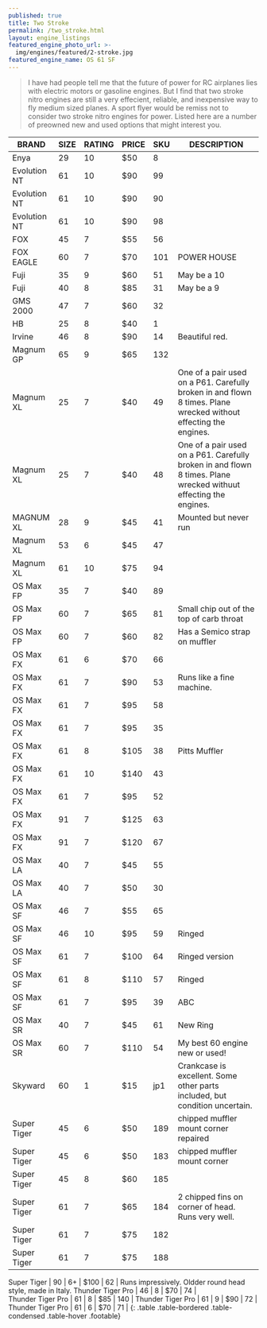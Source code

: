 ```yaml
---
published: true
title: Two Stroke
permalink: /two_stroke.html
layout: engine_listings
featured_engine_photo_url: >-
  img/engines/featured/2-stroke.jpg
featured_engine_name: OS 61 SF
---
```



> I have had people tell me that the future of power for RC airplanes lies with electric motors or gasoline engines. But I find that two stroke nitro engines are still a very effecient, reliable, and inexpensive way to fly medium sized planes. A sport flyer would be remiss not to consider two stroke nitro engines for power. Listed here are a number of preowned new and used options that might interest you.

BRAND             | SIZE  | RATING | PRICE | SKU   | DESCRIPTION
------------------|-------|--------|-------|-------|-------------------- 
Enya              | 29    | 10     | $50   | 8     |
Evolution NT      | 61    | 10     | $90   | 99    |
Evolution NT      | 61    | 10     | $90   | 90    |
Evolution NT      | 61    | 10     | $90   | 98    |
FOX               | 45    | 7      | $55   | 56    |
FOX EAGLE         | 60    | 7      | $70   | 101   | POWER HOUSE
Fuji              | 35    | 9      | $60   | 51    | May be a 10
Fuji              | 40    | 8      | $85   | 31    | May be a 9
GMS 2000          | 47    | 7      | $60   | 32    |
HB                | 25    | 8      | $40   | 1     |
Irvine            | 46    | 8      | $90   | 14    | Beautiful red.
Magnum GP         | 65    | 9      | $65   | 132   |                                 
Magnum XL         | 25    | 7      | $40   | 49    | One of a pair used on a P61. Carefully broken in and flown 8 times.  Plane wrecked without effecting the engines.
Magnum XL         | 25    | 7      | $40   | 48    | One of a pair used on a P61.  Carefully broken in and flown 8 times.  Plane wrecked withuut effecting the engines.
MAGNUM XL         | 28    | 9      | $45   | 41    | Mounted but never run
Magnum XL         | 53    | 6      | $45   | 47    |
Magnum XL         | 61    | 10     | $75   | 94    | 
OS Max FP         | 35    | 7      | $40   | 89    |
OS Max FP         | 60    | 7      | $65   | 81    | Small chip out of the top of carb throat
OS Max FP         | 60    | 7      | $60   | 82    | Has a Semico strap on muffler
OS Max FX         | 61    | 6      | $70   | 66    |
OS Max FX         | 61    | 7      | $90   | 53    | Runs like a fine machine.
OS Max FX         | 61    | 7      | $95   | 58    |
OS Max FX         | 61    | 7      | $95   | 35    |
OS Max FX         | 61    | 8      | $105  | 38    | Pitts Muffler
OS Max FX         | 61    | 10     | $140  | 43    |
OS Max FX         | 61    | 7      | $95   | 52    |
OS Max FX         | 91    | 7      | $125  | 63    |
OS Max FX         | 91    | 7      | $120  | 67    |                                 
OS Max LA         | 40    | 7      | $45   | 55    |
OS Max LA         | 40    | 7      | $50   | 30    |
OS Max SF         | 46    | 7      | $55   | 65    |
OS Max SF         | 46    | 10     | $95   | 59    | Ringed
OS Max SF         | 61    | 7      | $100  | 64    | Ringed version
OS Max SF         | 61    | 8      | $110  | 57    | Ringed
OS Max SF         | 61    | 7      | $95   | 39    | ABC
OS Max SR         | 40    | 7      | $45   | 61    | New Ring
OS Max SR         | 60    | 7      | $110  | 54    | My best 60 engine new or used! 
Skyward           | 60    | 1      | $15   | jp1   | Crankcase is excellent.  Some other parts included, but condition uncertain.
Super Tiger       | 45    | 6      | $50   | 189   | chipped muffler mount corner repaired
Super Tiger       | 45    | 6      | $50   | 183   | chipped muffler mount corner
Super Tiger       | 45    | 8      | $60   | 185   |
Super Tiger       | 61    | 7      | $65   | 184   | 2 chipped fins on corner of head.  Runs very well.
Super Tiger       | 61    | 7      | $75   | 182   |
Super Tiger       | 61    | 7      | $75   | 188   | 









Super Tiger       | 90    | 6+     | $100  | 62    | Runs impressively.  Oldder round head style, made in Italy.
Thunder Tiger Pro | 46    | 8      | $70   | 74    |   
Thunder Tiger Pro | 61    | 8      | $85   | 140   |
Thunder Tiger Pro | 61    | 9      | $90   | 72    |
Thunder Tiger Pro | 61    | 6      | $70   | 71    | 
{: .table .table-bordered .table-condensed .table-hover .footable}
